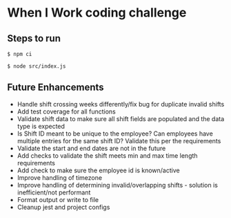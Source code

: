# When I Work coding challenge

## Steps to run 

```
$ npm ci

$ node src/index.js

```

## Future Enhancements
- Handle shift crossing weeks differently/fix bug for duplicate invalid shifts
- Add test coverage for all functions
- Validate shift data to make sure all shift fields are populated and the data type is expected
- Is Shift ID meant to be unique to the employee? Can employees have multiple entries for the same shift ID? Validate this per the requirements
- Validate the start and end dates are not in the future 
- Add checks to validate the shift meets min and max time length requirements 
- Add check to make sure the employee id is known/active
- Improve handling of timezone
- Improve handling of determining invalid/overlapping shifts - solution is inefficient/not performant
- Format output or write to file
- Cleanup jest and project configs

